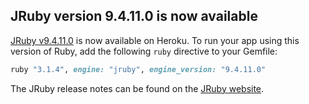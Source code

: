 ## JRuby version 9.4.11.0 is now available

[JRuby v9.4.11.0](/articles/ruby-support-reference#ruby-versions) is now available on Heroku. To run
your app using this version of Ruby, add the following `ruby` directive to your Gemfile:

```ruby
ruby "3.1.4", engine: "jruby", engine_version: "9.4.11.0"
```

The JRuby release notes can be found on the [JRuby website](https://www.jruby.org/news).
